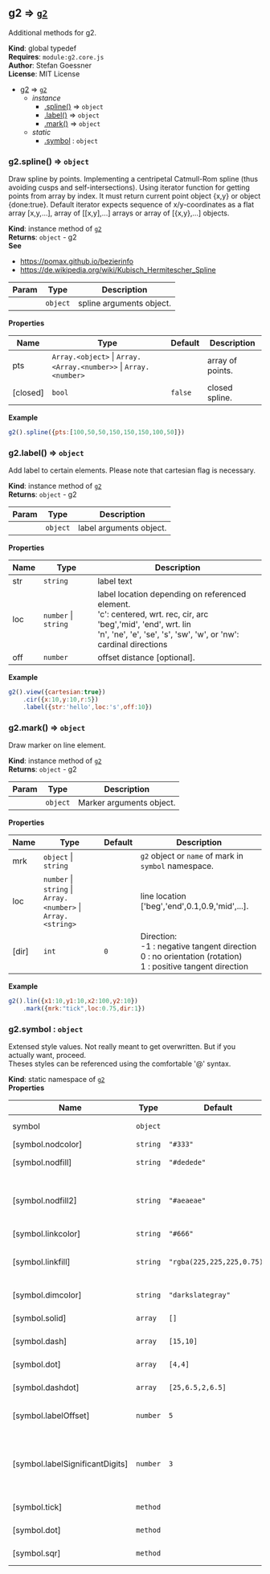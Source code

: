 <a name="g2"></a>

## g2 ⇒ [<code>g2</code>](#g2)
Additional methods for g2.

**Kind**: global typedef  
**Requires**: <code>module:g2.core.js</code>  
**Author**: Stefan Goessner  
**License**: MIT License  

* [g2](#g2) ⇒ [<code>g2</code>](#g2)
    * _instance_
        * [.spline()](#g2+spline) ⇒ <code>object</code>
        * [.label()](#g2+label) ⇒ <code>object</code>
        * [.mark()](#g2+mark) ⇒ <code>object</code>
    * _static_
        * [.symbol](#g2.symbol) : <code>object</code>

<a name="g2+spline"></a>

### g2.spline() ⇒ <code>object</code>
Draw spline by points.Implementing a centripetal Catmull-Rom spline (thus avoiding cusps and self-intersections).Using iterator function for getting points from array by index.It must return current point object {x,y} or object {done:true}.Default iterator expects sequence of x/y-coordinates as a flat array [x,y,...],array of [[x,y],...] arrays or array of [{x,y},...] objects.

**Kind**: instance method of [<code>g2</code>](#g2)  
**Returns**: <code>object</code> - g2  
**See**

- https://pomax.github.io/bezierinfo
- https://de.wikipedia.org/wiki/Kubisch_Hermitescher_Spline


| Param | Type | Description |
| --- | --- | --- |
|  | <code>object</code> | spline arguments object. |

**Properties**

| Name | Type | Default | Description |
| --- | --- | --- | --- |
| pts | <code>Array.&lt;object&gt;</code> \| <code>Array.&lt;Array.&lt;number&gt;&gt;</code> \| <code>Array.&lt;number&gt;</code> |  | array of points. |
| [closed] | <code>bool</code> | <code>false</code> | closed spline. |

**Example**  
```js
g2().spline({pts:[100,50,50,150,150,150,100,50]})
```
<a name="g2+label"></a>

### g2.label() ⇒ <code>object</code>
Add label to certain elements.Please note that cartesian flag is necessary.

**Kind**: instance method of [<code>g2</code>](#g2)  
**Returns**: <code>object</code> - g2  

| Param | Type | Description |
| --- | --- | --- |
|  | <code>object</code> | label arguments object. |

**Properties**

| Name | Type | Description |
| --- | --- | --- |
| str | <code>string</code> | label text |
| loc | <code>number</code> \| <code>string</code> | label location depending on referenced element. <br>                     'c': centered, wrt. rec, cir, arc <br>                     'beg','mid', 'end', wrt. lin <br>                     'n', 'ne', 'e', 'se', 's', 'sw', 'w', or 'nw': cardinal directions |
| off | <code>number</code> | offset distance [optional]. |

**Example**  
```js
g2().view({cartesian:true})    .cir({x:10,y:10,r:5})    .label({str:'hello',loc:'s',off:10})
```
<a name="g2+mark"></a>

### g2.mark() ⇒ <code>object</code>
Draw marker on line element.

**Kind**: instance method of [<code>g2</code>](#g2)  
**Returns**: <code>object</code> - g2  

| Param | Type | Description |
| --- | --- | --- |
|  | <code>object</code> | Marker arguments object. |

**Properties**

| Name | Type | Default | Description |
| --- | --- | --- | --- |
| mrk | <code>object</code> \| <code>string</code> |  | `g2` object or `name` of mark in `symbol` namespace. |
| loc | <code>number</code> \| <code>string</code> \| <code>Array.&lt;number&gt;</code> \| <code>Array.&lt;string&gt;</code> |  | line location ['beg','end',0.1,0.9,'mid',...].<br> |
| [dir] | <code>int</code> | <code>0</code> | Direction:<br>                   -1 : negative tangent direction<br>                    0 : no orientation (rotation)<br>                    1 : positive tangent direction |

**Example**  
```js
g2().lin({x1:10,y1:10,x2:100,y2:10})    .mark({mrk:"tick",loc:0.75,dir:1})
```
<a name="g2.symbol"></a>

### g2.symbol : <code>object</code>
Extensed style values.Not really meant to get overwritten. But if you actually want, proceed.<br>Theses styles can be referenced using the comfortable '@' syntax.

**Kind**: static namespace of [<code>g2</code>](#g2)  
**Properties**

| Name | Type | Default | Description |
| --- | --- | --- | --- |
| symbol | <code>object</code> |  | `g2` symbol namespace. |
| [symbol.nodcolor] | <code>string</code> | <code>&quot;#333&quot;</code> | node color. |
| [symbol.nodfill] | <code>string</code> | <code>&quot;#dedede&quot;</code> | node fill color. |
| [symbol.nodfill2] | <code>string</code> | <code>&quot;#aeaeae&quot;</code> | alternate node fill color, somewhat darker. |
| [symbol.linkcolor] | <code>string</code> | <code>&quot;#666&quot;</code> | link color. |
| [symbol.linkfill] | <code>string</code> | <code>&quot;rgba(225,225,225,0.75)&quot;</code> | link fill color, semi-transparent. |
| [symbol.dimcolor] | <code>string</code> | <code>&quot;darkslategray&quot;</code> | dimension color. |
| [symbol.solid] | <code>array</code> | <code>[]</code> | solid line style. |
| [symbol.dash] | <code>array</code> | <code>[15,10]</code> | dashed line style. |
| [symbol.dot] | <code>array</code> | <code>[4,4]</code> | dotted line style. |
| [symbol.dashdot] | <code>array</code> | <code>[25,6.5,2,6.5]</code> | dashdotted line style. |
| [symbol.labelOffset] | <code>number</code> | <code>5</code> | default label offset distance. |
| [symbol.labelSignificantDigits] | <code>number</code> | <code>3</code> | default label's significant digits after numbering point. |
| [symbol.tick] | <code>method</code> |  | creates a little tick |
| [symbol.dot] | <code>method</code> |  | creates a little dot |
| [symbol.sqr] | <code>method</code> |  | creates a little square |

